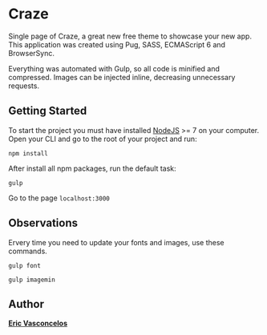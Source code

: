 # Craze

Single page of Craze, a great new free theme to showcase your new app.
This application was created using Pug, SASS, ECMAScript 6 and BrowserSync.

Everything was automated with Gulp, so all code is minified and compressed.
Images can be injected inline, decreasing unnecessary requests.

## Getting Started

To start the project you must have installed [NodeJS](https://nodejs.org/en/) >= 7 on your computer.
Open your CLI and go to the root of your project and run:

```
npm install
```

After install all npm packages, run the default task:

```
gulp
```

Go to the page `localhost:3000`

## Observations

Ervery time you need to update your fonts and images, use these commands.

```
gulp font
```

```
gulp imagemin
```


## Author

**[Eric Vasconcelos](https://github.com/ericvasconcelos)**